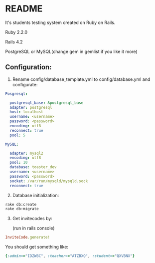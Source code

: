 README
======

It's students testing system created on Ruby on Rails.

Ruby 2.2.0

Rails 4.2

PostgreSQL or MySQL(change gem in gemlist if you like it more)

## Configuration:

1. Rename config/database_template.yml to config/database.yml and configurate:
  
  ```yaml
  Posgresql:
  
    postgresql_base: &postgresql_base
    adapter: postgresql
    host: localhost
    username: <username>
    password: <password>
    encoding: utf8
    reconnect: true
    pool: 5
  
  MySQL:
  
    adapter: mysql2
    encoding: utf8
    pool: 10
    database: toaster_dev
    username: <username>
    password: <password>
    socket: /var/run/mysqld/mysqld.sock
    reconnect: true
  ```

2. Database initialization:

  ```Bash
  rake db:create
  rake db:migrate
  ```

3. Get invitecodes by:

   (run in rails console)
  ```Ruby
  InviteCode.generate!
  ```
  You should get something like:
  ```Ruby
  {:admin=>"IDZWBC", :teacher=>"ATZBXQ", :student=>"QXVBNX"}
  ```
